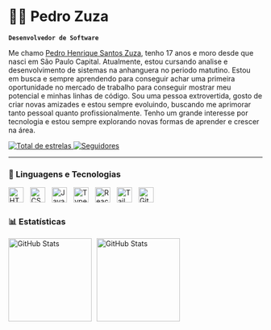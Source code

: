 # 👨‍💻 Pedro Zuza

**`Desenvolvedor de Software`**

Me chamo [Pedro Henrique Santos Zuza](https://www.linkedin.com/in/pedrohenriquezuza?utm_source=share&utm_campaign=share_via&utm_content=profile&utm_medium=android_app), tenho 17 anos e moro desde que nasci em São Paulo Capital. Atualmente, estou cursando analise e desenvolvimento de sistemas na anhanguera no periodo matutino. Estou em busca e sempre aprendendo para conseguir achar uma primeira oportunidade no mercado de trabalho para conseguir mostrar meu potencial e minhas linhas de código. 
Sou uma pessoa extrovertida, gosto de criar novas amizades e estou sempre evoluindo, buscando me aprimorar tanto pessoal quanto profissionalmente. Tenho um grande interesse por tecnologia e estou sempre explorando novas formas de aprender e crescer na área.

<p align="left">
    <a href="https://github.com/Pedrohenriquezuza?tab=stars">
        <img 
            alt="Total de estrelas" 
            title="Total de estrelas GitHub" 
            src="https://custom-icon-badges.demolab.com/github/stars/pedrohenriquezuza?color=55960c&style=for-the-badge&labelColor=488207&logo=star&label=estrelas"
        />
    </a>
    <a href="https://github.com/Pedrohenriquezuza?tab=followers">
        <img 
            alt="Seguidores" 
            title="Me siga no GitHub" 
            src="https://custom-icon-badges.demolab.com/github/followers/pedrohenriquezuza?color=236ad3&labelColor=1155ba&style=for-the-badge&logo=github&label=Seguidores&logoColor=white"
        />
    </a>

</p>

---

### 🤖 Linguagens e Tecnologias

<img 
    align="left" 
    alt="HTML"
    title="HTML" 
    width="30px" 
    style="padding-right: 10px;" 
    src="https://cdn.jsdelivr.net/gh/devicons/devicon@latest/icons/html5/html5-original.svg" 
/>
<img 
    align="left" 
    alt="CSS" 
    title="CSS"
    width="30px" 
    style="padding-right: 10px;" 
    src="https://cdn.jsdelivr.net/gh/devicons/devicon@latest/icons/css3/css3-original.svg" 
/>
<img 
    align="left" 
    alt="JavaScript" 
    title="JavaScript"
    width="30px" 
    style="padding-right: 10px;" 
    src="https://cdn.jsdelivr.net/gh/devicons/devicon@latest/icons/javascript/javascript-original.svg" 
/>
<img 
    align="left" 
    alt="TypeScript"
    title="TypeScript" 
    width="30px" 
    style="padding-right: 10px;" 
    src="https://cdn.jsdelivr.net/gh/devicons/devicon@latest/icons/typescript/typescript-original.svg" 
/>
<img 
    align="left" 
    alt="React"
    title="ReactJs" 
    width="30px" 
    style="padding-right: 10px;" 
    src="https://cdn.jsdelivr.net/gh/devicons/devicon@latest/icons/react/react-original.svg" 
/>

<img 
    align="left" 
    alt="Tailwind" 
    title="Tailwind"
    width="30px" 
    style="padding-right: 10px;" 
    src="https://cdn.jsdelivr.net/gh/devicons/devicon@latest/icons/tailwindcss/tailwindcss-original.svg" 
/>

<img 
    align="left" 
    alt="Git" 
    title="Git"
    width="30px" 
    style="padding-right: 10px;" 
    src="https://cdn.jsdelivr.net/gh/devicons/devicon@latest/icons/git/git-original.svg" 
/>

<br/>
<br/>

### 📊 Estatísticas

<div style="display: flex;">
<img 
    align="left" 
    alt="GitHub Stats" 
    style="margin-right: 10px;"
    height="165" 
    src="https://github-readme-stats.vercel.app/api?username=Pedrohenriquezuza&show_icons=true&theme=tokyonight&include_all_commits=true&locale=pt-br" 
  />
<img 
      align="left" 
      alt="GitHub Stats" 
      height="165" 
      src="https://github-readme-stats.vercel.app/api/top-langs/?username=Pedrohenriquezuza&theme=tokyonight&layout=compact&custom_title=Tecnologias&langs_count=9"
/>
</div>
